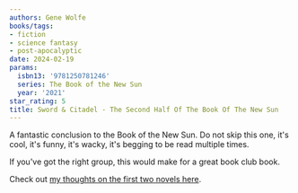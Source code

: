 ```yaml
---
authors: Gene Wolfe
books/tags:
- fiction
- science fantasy
- post-apocalyptic
date: 2024-02-19
params:
  isbn13: '9781250781246'
  series: The Book of the New Sun
  year: '2021'
star_rating: 5
title: Sword & Citadel - The Second Half Of The Book Of The New Sun
---
```


A fantastic conclusion to the Book of the New Sun. Do not skip this one, it's
cool, it's funny, it's wacky, it's begging to be read multiple times.

If you've got the right group, this would make for a great book club book.

<!--more-->

Check out [my thoughts on the first two novels here](/books/2024-02-11/).